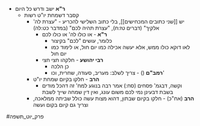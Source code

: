 * **ר"א** ישב ודרש כל היום
	* קסבר דשמחת יו"ט רשות
		* יש [[שני כתובים המכחישים]], בלי כתוב השלישי להכריע - "עצרת לה' אלקיך" (דברים טז:ח), "עצרת תהיה לכם" (במדבר כט:לה)
			* **ר"א** - או כולו לה' או כולו לכם
				* כלומר, עושים "לכם" בקיצור
				* לאו דוקא כולו ממש, אלא יעשה אכילה כמו יום חול, או לימוד כמו יום חול
			* **רבי יהושע** - חלקהו חצי חצי
				* כן הלכה
				* **רמב"ם** () - צריך לשלב: מעריב, סעודה, שחרית, וכו'
		* **הרב** - חלקו בקיום שמחת יו"ט
			* וקשה, דבגמ' פסחים (סח:) אמר רבה בנוגע למח' זה דהכל מודים בשבת דבעינן נמי לכם משום עונג, ואין דין שמחה שייך לשבת
		* **הרב** (אח"כ) - חלקו בקיום שבתון, דהוא מצות עשה כולל שביתה ממלאכה, וצריך גם קיום בקום ועשה

#פרק_יוט_תשפה